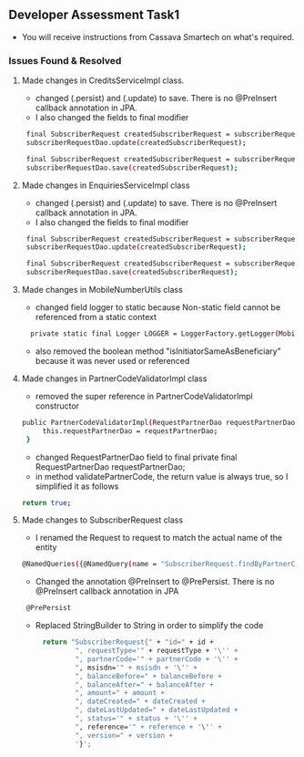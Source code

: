 ## Developer Assessment Task1

* You will receive instructions from Cassava Smartech on what's required.

### Issues Found & Resolved
1. Made changes in CreditsServiceImpl class.
    - changed (.persist) and (.update) to save. There is no @PreInsert callback annotation in JPA.
    - I also changed the fields to final modifier

   ```sh
    final SubscriberRequest createdSubscriberRequest = subscriberRequestDao.persist(subscriberRequest);
    subscriberRequestDao.update(createdSubscriberRequest);

    final SubscriberRequest createdSubscriberRequest = subscriberRequestDao.save(subscriberRequest);
    subscriberRequestDao.save(createdSubscriberRequest);

2. Made changes in EnquiriesServiceImpl class
   - changed (.persist) and (.update) to save. There is no @PreInsert callback annotation in JPA.
   - I also changed the fields to final modifier
   ```sh
    final SubscriberRequest createdSubscriberRequest = subscriberRequestDao.persist(subscriberRequest);
    subscriberRequestDao.update(createdSubscriberRequest);

    final SubscriberRequest createdSubscriberRequest = subscriberRequestDao.save(subscriberRequest);
    subscriberRequestDao.save(createdSubscriberRequest);
   ```

3. Made changes in MobileNumberUtils class
   - changed field logger to static because Non-static field cannot be referenced from a static context
   ```sh
     private static final Logger LOGGER = LoggerFactory.getLogger(MobileNumberUtils.class);
   ```
   - also removed the boolean method "isInitiatorSameAsBeneficiary" because it was never used or referenced
   
4. Made changes in PartnerCodeValidatorImpl class
   - removed the super reference in PartnerCodeValidatorImpl constructor
   ```sh
   public PartnerCodeValidatorImpl(RequestPartnerDao requestPartnerDao) {
        this.requestPartnerDao = requestPartnerDao;
    }
   ```
   - changed RequestPartnerDao field to final
     private final RequestPartnerDao requestPartnerDao;
   - in method validatePartnerCode, the return value is always true, so I simplified it as follows
    ```sh
    return true;
    ```
5. Made changes to SubscriberRequest class
   - I renamed the Request to request to match the actual name of the entity
   ```sh
   @NamedQueries({@NamedQuery(name = "SubscriberRequest.findByPartnerCode", query = "select r from request r where r.partnerCode = :partnerCode order by r.dateCreated desc ")})
   ```
   - Changed the annotation  @PreInsert to @PrePersist. There is no @PreInsert callback annotation in JPA
   ```sh
    @PrePersist
   ```
   - Replaced StringBuilder to String in order to simplify the code
   ```sh
        return "SubscriberRequest{" + "id=" + id +
                ", requestType='" + requestType + '\'' +
                ", partnerCode='" + partnerCode + '\'' +
                ", msisdn='" + msisdn + '\'' +
                ", balanceBefore=" + balanceBefore +
                ", balanceAfter=" + balanceAfter +
                ", amount=" + amount +
                ", dateCreated=" + dateCreated +
                ", dateLastUpdated=" + dateLastUpdated +
                ", status='" + status + '\'' +
                ", reference='" + reference + '\'' +
                ", version=" + version +
                '}';   
   ```
   